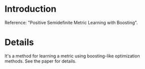 # Introduction #

Reference: "Positive Semidefinite Metric Learning with Boosting".


# Details #

It's a method for learning a metric using boosting-like optimization methods.
See the paper for details.
